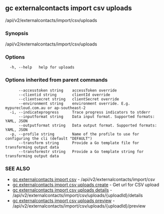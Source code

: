 ## gc externalcontacts import csv uploads

/api/v2/externalcontacts/import/csv/uploads

### Synopsis

/api/v2/externalcontacts/import/csv/uploads

### Options

```
  -h, --help   help for uploads
```

### Options inherited from parent commands

```
      --accesstoken string    accessToken override
      --clientid string       clientId override
      --clientsecret string   clientSecret override
      --environment string    environment override. E.g. mypurecloud.com.au or ap-southeast-2
  -i, --indicateprogress      Trace progress indicators to stderr
      --inputformat string    Data input format. Supported formats: YAML, JSON
      --outputformat string   Data output format. Supported formats: YAML, JSON
  -p, --profile string        Name of the profile to use for configuring the cli (default "DEFAULT")
      --transform string      Provide a Go template file for transforming output data
      --transformstr string   Provide a Go template string for transforming output data
```

### SEE ALSO

* [gc externalcontacts import csv](gc_externalcontacts_import_csv.html)	 - /api/v2/externalcontacts/import/csv
* [gc externalcontacts import csv uploads create](gc_externalcontacts_import_csv_uploads_create.html)	 - Get url for CSV upload
* [gc externalcontacts import csv uploads details](gc_externalcontacts_import_csv_uploads_details.html)	 - /api/v2/externalcontacts/import/csv/uploads/{uploadId}/details
* [gc externalcontacts import csv uploads preview](gc_externalcontacts_import_csv_uploads_preview.html)	 - /api/v2/externalcontacts/import/csv/uploads/{uploadId}/preview


